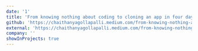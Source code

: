 ```yaml
---
date: '1'
title: 'From knowing nothing about coding to cloning an app in four days'
github: 'https://chaithanyagollapalli.medium.com/from-knowing-nothing-about-coding-to-cloning-an-app-in-four-days-dfc67dd69492'
external: 'https://chaithanyagollapalli.medium.com/from-knowing-nothing-about-coding-to-cloning-an-app-in-four-days-dfc67dd69492'
company: ''
showInProjects: true
---
```


